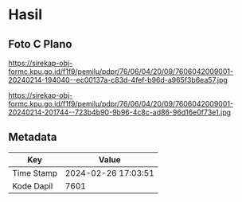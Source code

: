 # Hasil

## Foto C Plano

https://sirekap-obj-formc.kpu.go.id/f1f9/pemilu/pdpr/76/06/04/20/09/7606042009001-20240214-194040--ec00137a-c83d-4fef-b96d-a965f3b6ea57.jpg

https://sirekap-obj-formc.kpu.go.id/f1f9/pemilu/pdpr/76/06/04/20/09/7606042009001-20240214-201744--723b4b90-9b96-4c8c-ad86-96d16e0f73e1.jpg


## Metadata

| Key        | Value               |
| ---------- | ------------------- |
| Time Stamp | 2024-02-26 17:03:51 |
| Kode Dapil | 7601                |



